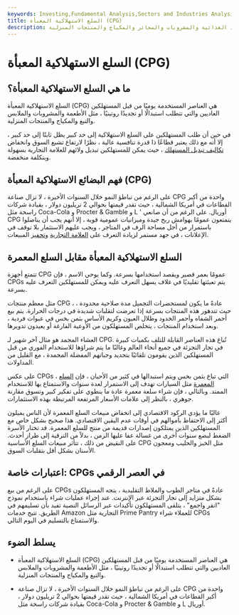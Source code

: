 ```yaml
---
keywords: Investing,Fundamental Analysis,Sectors and Industries Analysis,Sectors and Industries
title: السلع الاستهلاكية المعبأة (CPG)
description: السلع الاستهلاكية المعبأة هي منتجات يستهلكها المستهلك العادي يوميًا ، مثل المواد الغذائية والمشروبات والسجائر والمكياج والمنتجات المنزلية.
---
```


# السلع الاستهلاكية المعبأة (CPG)
## ما هي السلع الاستهلاكية المعبأة؟

السلع الاستهلاكية المعبأة (CPG) هي العناصر المستخدمة يوميًا من قبل المستهلكين العاديين والتي تتطلب استبدالًا أو تجديدًا روتينيًا ، مثل الأطعمة والمشروبات والملابس والتبغ والمكياج والمنتجات المنزلية.

في حين أن طلب المستهلكين على السلع الاستهلاكية إلى حد كبير يظل ثابتًا إلى حد كبير ، إلا أنه مع ذلك يعتبر قطاعًا ذا قدرة تنافسية عالية ، نظرًا لارتفاع تشبع السوق وانخفاض [تكاليف تبديل المستهلك](/switchingcosts) ، حيث يمكن للمستهلكين تبديل ولائهم للعلامة التجارية بسهولة وبتكلفة منخفضة.

## فهم البضائع الاستهلاكية المعبأة (CPG)

على الرغم من تباطؤ النمو خلال السنوات الأخيرة ، لا تزال صناعة CPG واحدة من أكبر القطاعات في أمريكا الشمالية ، حيث تقدر قيمتها بحوالي 2 تريليون دولار ، بقيادة شركات راسخة مثل Coca-Cola و Procter & Gamble و L ' أوريال. على الرغم من أن صانعي CPG يتمتعون عمومًا بهوامش ربح جيدة وميزانيات عمومية قوية ، إلا أنهم يجب أن يناضلوا باستمرار من أجل مساحة الرف في المتاجر ، ويجب عليهم الاستثمار بلا توقف في الإعلانات ، في جهد مستمر لزيادة التعرف على [العلامة التجارية](/brand-recognition) [وتحفيز](/brand-recognition) المبيعات.

## السلع الاستهلاكية المعبأة مقابل السلع المعمرة

تتمتع أجهزة CPG عمومًا بعمر قصير ويقصد استخدامها بسرعة. وكما يوحي الاسم ، فإن CPGs يتم تعبئتها تقليديًا في غلاف يسهل التعرف عليه ويمكن للمستهلكين التعرف عليه بسرعة.

مثل معظم منتجات CPG ، عادةً ما يكون لمستحضرات التجميل مدة صلاحية محدودة ، حيث تتدهور هذه المنتجات بسرعة إذا تعرضت لتقلبات شديدة في درجات الحرارة. يتم بيع أحمر الشفاه وأحمر الخدود وظلال العيون وكريم الأساس بثمن بخس في عبوات فردية ، وبعد استخدام المنتجات ، يتخلص المستهلكون من الأوعية الفارغة أو يعيدون تدويرها.

العشاء المجمد هو مثال آخر شهير لـ CPG. تُباع هذه العناصر القابلة للتلف بكميات كبيرة في تجار التجزئة في جميع أنحاء العالم وغالبًا ما يتم شراؤها للاستخدام الفوري من قبل المستهلكين الذين يقومون تلقائيًا بتجديد وجباتهم المفضلة المجمدة ، مع القليل من المداولات.

على عكس CPGs ، التي تباع بثمن بخس ويتم استبدالها في كثير من الأحيان ، فإن [السلع المعمرة](/durables) مثل السيارات تهدف إلى الاستمرار لعدة سنوات والاستمتاع بها للاستخدام الممتد. وبالتالي ، فإن شراء سلعة معمرة عادة ما ينطوي على تفكير كبير وتسوق مقارنة جوهري ، بالنظر إلى علامات الأسعار المرتفعة المرتبطة بهذه الاستثمارات.

غالبًا ما يؤدي الركود الاقتصادي إلى انخفاض مبيعات السلع المعمرة لأن الناس يميلون أكثر إلى الاحتفاظ بأموالهم في أوقات عدم اليقين الاقتصادي. هذا صحيح بشكل خاص مع المستهلكين الذين يمتلكون إصدارات قديمة من منتج للسلع المعمرة. قد تختار الأسرة الضغط لبضع سنوات أخرى من غسالة عفا عليها الزمن ، بدلاً من الترقية إلى طراز أحدث. على النقيض من ذلك ، تتأثر مبيعات السلع الأساسية CPG مثل الخبز والحليب ومعجون الأسنان بشكل أقل بتقلبات السوق.

## اعتبارات خاصة: CPGs في العصر الرقمي

على الرغم من بيع CPGs عادةً في متاجر الطوب والملاط التقليدية ، يتجه المستهلكون بشكل متزايد إلى تجار التجزئة عبر الإنترنت. عند إجراء عمليات شراء باستخدام نموذج "انقر واجمع" ، يتلقى المستهلكون تأكيدات عبر الرسائل النصية تفيد بأن تسليمهم في الطريق. تتيح خدمات Amazon التجارية مثل Prime Pantry للعملاء شراء CPGs والاستمتاع بالتسليم في اليوم التالي.

## يسلط الضوء

- السلع الاستهلاكية المعبأة (CPG) هي العناصر المستخدمة يوميًا من قبل المستهلكين العاديين والتي تتطلب استبدالًا أو تجديدًا روتينيًا ، مثل الأطعمة والمشروبات والملابس والتبغ والمكياج والمنتجات المنزلية.

- على الرغم من تباطؤ النمو خلال السنوات الأخيرة ، لا تزال صناعة CPG واحدة من أكبر القطاعات في أمريكا الشمالية ، حيث تقدر قيمتها بحوالي 2 تريليون دولار ، بقيادة شركات راسخة مثل Coca-Cola و Procter & Gamble و L أوريال.

